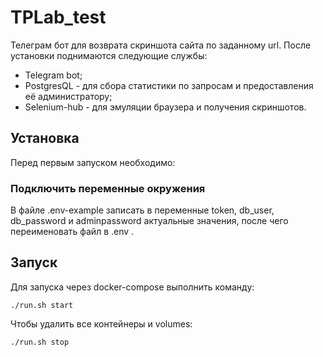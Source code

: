 # TPLab_test
Телеграм бот для возврата скриншота сайта по заданному url. После установки поднимаются следующие службы:
- Telegram bot;
- PostgresQL - для сбора статистики по запросам и предоставления её администратору;
- Selenium-hub - для эмуляции браузера и получения скриншотов.

## Установка 
Перед первым запуском необходимо:

### Подключить переменные окружения

В файле .env-example записать в переменные token, db_user, db_password и adminpassword
актуальные значения, после чего переименовать файл в .env .

## Запуск

Для запуска через docker-compose выполнить команду:

```./run.sh start```

Чтобы удалить все контейнеры и volumes:

```./run.sh stop```
